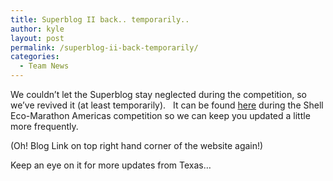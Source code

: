 ```yaml
---
title: Superblog II back.. temporarily..
author: kyle
layout: post
permalink: /superblog-ii-back-temporarily/
categories:
  - Team News
---
```

We couldn&#8217;t let the Superblog stay neglected during the competition, so we&#8217;ve revived it (at least temporarily).   It can be found [here][1] during the Shell Eco-Marathon Americas competition so we can keep you updated a little more frequently.

(Oh! Blog Link on top right hand corner of the website again!)

Keep an eye on it for more updates from Texas&#8230;

 [1]: http://superblogii.wordpress.com/